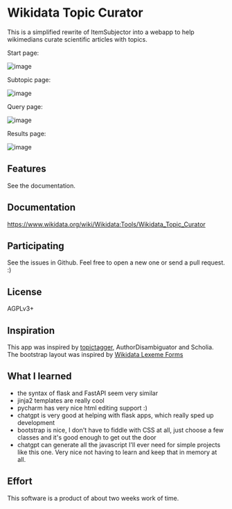 # Wikidata Topic Curator
This is a simplified rewrite of ItemSubjector into a webapp 
to help wikimedians curate scientific articles with topics.

Start page:

![image](https://github.com/dpriskorn/WikidataTopicCurator/assets/68460690/8aff0406-cf93-432b-b033-7fd09524b430)

Subtopic page:

![image](https://github.com/dpriskorn/WikidataTopicCurator/assets/68460690/c4506983-d990-4d2b-a3c9-e375c73e7f19)

Query page:

![image](https://github.com/dpriskorn/WikidataTopicCurator/assets/68460690/e050b4f2-5985-46a8-b99a-137a86af4f87)

Results page:

![image](https://github.com/dpriskorn/WikidataTopicCurator/assets/68460690/ef5f3103-161b-45ae-bd07-cc6bd75134e3)

## Features
See the documentation.

## Documentation
https://www.wikidata.org/wiki/Wikidata:Tools/Wikidata_Topic_Curator

## Participating
See the issues in Github. Feel free to open a new one or send a pull request. :)

## License
AGPLv3+

## Inspiration
This app was inspired by [topictagger](https://github.com/lubianat/topictagger), AuthorDisambiguator and Scholia.
The bootstrap layout was inspired by [Wikidata Lexeme Forms](https://lexeme-forms.toolforge.org/)

## What I learned
* the syntax of flask and FastAPI seem very similar
* jinja2 templates are really cool
* pycharm has very nice html editing support :)
* chatgpt is very good at helping with flask apps, which really sped up development
* bootstrap is nice, I don't have to fiddle with CSS at all, just choose a few classes and it's good enough to get out the door
* chatgpt can generate all the javascript I'll ever need for simple projects like this one. Very nice not having to learn and keep that in memory at all.

## Effort
This software is a product of about two weeks work of time.
